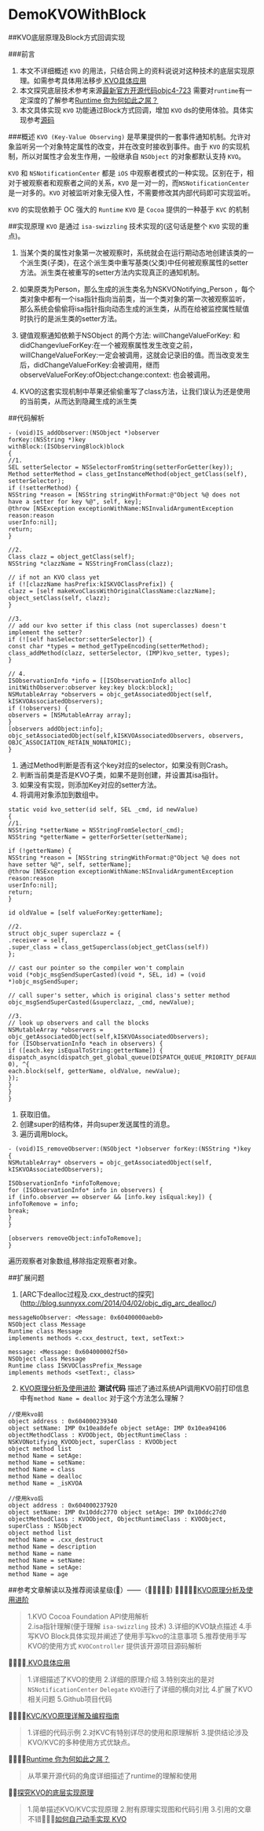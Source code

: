 # DemoKVOWithBlock
##KVO底层原理及Block方式回调实现

###前言
1. 本文不详细概述 `KVO` 的用法，只结合网上的资料说说对这种技术的底层实现原理。如需参考具体用法移步[ KVO具体应用](https://github.com/Azuo520/KVO-Demo)
2. 本文探究底层技术参考来源[最新官方开源代码objc4-723](https://opensource.apple.com/source/objc4/objc4-723/) 需要对`runtime`有一定深度的了解参考[Runtime 你为何如此之屌？](https://www.jianshu.com/p/902749ed3e4c)
3. 本文具体实现 `KVO` 功能通过Block方式回调，增加 `KVO` ds的使用体验。具体实现参考[源码](https://github.com/iStig/DemoKVOWithBlock)


###概述
`KVO (Key-Value Observing)` 是苹果提供的一套事件通知机制。允许对象监听另一个对象特定属性的改变，并在改变时接收到事件。由于 `KVO` 的实现机制，所以对属性才会发生作用，一般继承自 `NSObject` 的对象都默认支持 `KVO`。

`KVO` 和 `NSNotificationCenter` 都是 `iOS` 中观察者模式的一种实现。区别在于，相对于被观察者和观察者之间的关系，`KVO` 是一对一的，而`NSNotificationCenter`是一对多的。`KVO` 对被监听对象无侵入性，不需要修改其内部代码即可实现监听。

`KVO` 的实现依赖于 OC 强大的 `Runtime`
`KVO` 是 `Cocoa` 提供的一种基于 `KVC` 的机制


##实现原理
`KVO` 是通过 `isa-swizzling` 技术实现的(这句话是整个 `KVO` 实现的重点)。

1. 当某个类的属性对象第一次被观察时，系统就会在运行期动态地创建该类的一个派生类(子类)，在这个派生类中重写基类(父类)中任何被观察属性的setter 方法。派生类在被重写的setter方法内实现真正的通知机制。

2. 如果原类为Person，那么生成的派生类名为NSKVONotifying_Person
，每个类对象中都有一个isa指针指向当前类，当一个类对象的第一次被观察监听，那么系统会偷偷将isa指针指向动态生成的派生类，从而在给被监控属性赋值时执行的是派生类的setter方法。

3. 键值观察通知依赖于NSObject 的两个方法: willChangeValueForKey: 和 didChangevlueForKey:在一个被观察属性发生改变之前， willChangeValueForKey:一定会被调用，这就会记录旧的值。而当改变发生后，didChangeValueForKey:会被调用，继而 observeValueForKey:ofObject:change:context: 也会被调用。

4. KVO的这套实现机制中苹果还偷偷重写了class方法，让我们误认为还是使用的当前类，从而达到隐藏生成的派生类

##代码解析

```
- (void)IS_addObserver:(NSObject *)observer
forKey:(NSString *)key
withBlock:(ISObservingBlock)block
{
//1.
SEL setterSelector = NSSelectorFromString(setterForGetter(key));
Method setterMethod = class_getInstanceMethod(object_getClass(self), setterSelector);
if (!setterMethod) {
NSString *reason = [NSString stringWithFormat:@"Object %@ does not have a setter for key %@", self, key];
@throw [NSException exceptionWithName:NSInvalidArgumentException
reason:reason
userInfo:nil];
return;
}

//2.
Class clazz = object_getClass(self);
NSString *clazzName = NSStringFromClass(clazz);

// if not an KVO class yet
if (![clazzName hasPrefix:kISKVOClassPrefix]) {
clazz = [self makeKvoClassWithOriginalClassName:clazzName];
object_setClass(self, clazz);
}

//3.
// add our kvo setter if this class (not superclasses) doesn't implement the setter?
if (![self hasSelector:setterSelector]) {
const char *types = method_getTypeEncoding(setterMethod);
class_addMethod(clazz, setterSelector, (IMP)kvo_setter, types);
}

// 4.
ISObservationInfo *info = [[ISObservationInfo alloc] initWithObserver:observer key:key block:block];
NSMutableArray *observers = objc_getAssociatedObject(self, kISKVOAssociatedObservers);
if (!observers) {
observers = [NSMutableArray array];
}
[observers addObject:info];
objc_setAssociatedObject(self,kISKVOAssociatedObservers, observers, OBJC_ASSOCIATION_RETAIN_NONATOMIC);
}
```

1.  通过Method判断是否有这个key对应的selector，如果没有则Crash。
2.  判断当前类是否是KVO子类，如果不是则创建，并设置其isa指针。
3.  如果没有实现，则添加Key对应的setter方法。
4.  将调用对象添加到数组中。


```
static void kvo_setter(id self, SEL _cmd, id newValue)
{
//1.
NSString *setterName = NSStringFromSelector(_cmd);
NSString *getterName = getterForSetter(setterName);

if (!getterName) {
NSString *reason = [NSString stringWithFormat:@"Object %@ does not have setter %@", self, setterName];
@throw [NSException exceptionWithName:NSInvalidArgumentException
reason:reason
userInfo:nil];
return;
}

id oldValue = [self valueForKey:getterName];

//2.
struct objc_super superclazz = {
.receiver = self,
.super_class = class_getSuperclass(object_getClass(self))
};

// cast our pointer so the compiler won't complain
void (*objc_msgSendSuperCasted)(void *, SEL, id) = (void *)objc_msgSendSuper;

// call super's setter, which is original class's setter method
objc_msgSendSuperCasted(&superclazz, _cmd, newValue);

//3.
// look up observers and call the blocks
NSMutableArray *observers = objc_getAssociatedObject(self,kISKVOAssociatedObservers);
for (ISObservationInfo *each in observers) {
if ([each.key isEqualToString:getterName]) {
dispatch_async(dispatch_get_global_queue(DISPATCH_QUEUE_PRIORITY_DEFAULT, 0), ^{
each.block(self, getterName, oldValue, newValue);
});
}
}
}

```

1.  获取旧值。
2.  创建super的结构体，并向super发送属性的消息。
3.  遍历调用block。

```
- (void)IS_removeObserver:(NSObject *)observer forKey:(NSString *)key
{
NSMutableArray* observers = objc_getAssociatedObject(self, kISKVOAssociatedObservers);

ISObservationInfo *infoToRemove;
for (ISObservationInfo* info in observers) {
if (info.observer == observer && [info.key isEqual:key]) {
infoToRemove = info;
break;
}
}

[observers removeObject:infoToRemove];
}
```
遍历观察者对象数组,移除指定观察者对象。


##扩展问题

1.  [ARC下dealloc过程及.cxx_destruct的探究] (http://blog.sunnyxx.com/2014/04/02/objc_dig_arc_dealloc/)
~~~
messageNoObserver: <Message: 0x60400000aeb0>
NSObject class Message
Runtime class Message
implements methods <.cxx_destruct, text, setText:>

message: <Message: 0x604000002f50>
NSObject class Message
Runtime class ISKVOClassPrefix_Message
implements methods <setText:, class>
~~~

2. [KVO原理分析及使用进阶](https://www.jianshu.com/p/badf5cac0130) __测试代码__ 描述了通过系统API调用KVO前打印信息中有`method Name = dealloc` 对于这个方法怎么理解？
~~~
//使用kvo前
object address : 0x604000239340
object setName: IMP 0x10ea8defe object setAge: IMP 0x10ea94106
objectMethodClass : KVOObject, ObjectRuntimeClass : NSKVONotifying_KVOObject, superClass : KVOObject
object method list
method Name = setAge:
method Name = setName:
method Name = class
method Name = dealloc
method Name = _isKVOA

//使用kvo后
object address : 0x604000237920
object setName: IMP 0x10ddc2770 object setAge: IMP 0x10ddc27d0
objectMethodClass : KVOObject, ObjectRuntimeClass : KVOObject, superClass : NSObject
object method list
method Name = .cxx_destruct
method Name = description
method Name = name
method Name = setName:
method Name = setAge:
method Name = age
~~~


##参考文章解读以及推荐阅读星级(🌟）——（🌟🌟🌟🌟🌟)
🌟🌟🌟🌟🌟[KVO原理分析及使用进阶](https://www.jianshu.com/p/badf5cac0130)
>1.KVO Cocoa Foundation API使用解析  
2.isa指针理解(便于理解 `isa-swizzling` 技术)
3.详细的KVO缺点描述
4.手写KVO Block具体实现并阐述了使用手写kvo的注意事项
5.推荐使用手写KVO的使用方式 `KVOController` 提供该开源项目源码解析

🌟🌟🌟🌟[ KVO具体应用](https://github.com/Azuo520/KVO-Demo)
>1.详细描述了KVO的使用
2.详细的原理介绍
3.特别突出的是对 `NSNotificationCenter` `Delegate` `KVO`进行了详细的横向对比
4.扩展了KVO相关问题
5.Github项目代码

🌟🌟🌟🌟[KVC/KVO原理详解及编程指南](https://blog.csdn.net/iunion/article/details/46890809)
>1.详细的代码示例
2.对KVC有特别详尽的使用和原理解析
3.提供结论涉及KVO/KVC的多种使用方式优缺点。

🌟🌟🌟🌟[Runtime 你为何如此之屌？](https://www.jianshu.com/p/902749ed3e4c)
>从苹果开源代码的角度详细描述了runtime的理解和使用

🌟🌟[探究KVO的底层实现原理](https://www.jianshu.com/p/829864680648)
>1.简单描述KVO/KVC实现原理 
2.附有原理实现图和代码引用
3.引用的文章不错🌟🌟🌟[如何自己动手实现 KVO](http://tech.glowing.com/cn/implement-kvo/)
